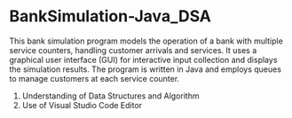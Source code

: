# BankSimulation-Java_DSA

This bank simulation program models the operation of a bank with multiple service counters,
handling customer arrivals and services. It uses a graphical user interface (GUI) for interactive
input collection and displays the simulation results. The program is written in Java and employs
queues to manage customers at each service counter.

1. Understanding of Data Structures and Algorithm
2. Use of Visual Studio Code Editor
